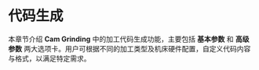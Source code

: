 # 代码生成

本章节介绍 **Cam Grinding** 中的加工代码生成功能，主要包括 **基本参数** 和 **高级参数** 两大选项卡。用户可根据不同的加工类型及机床硬件配置，自定义代码内容与格式，以满足特定需求。
